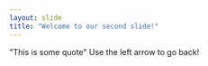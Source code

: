 ```yaml
---
layout: slide
title: "Welcome to our second slide!"
---
```

"This is some quote"
Use the left arrow to go back!
